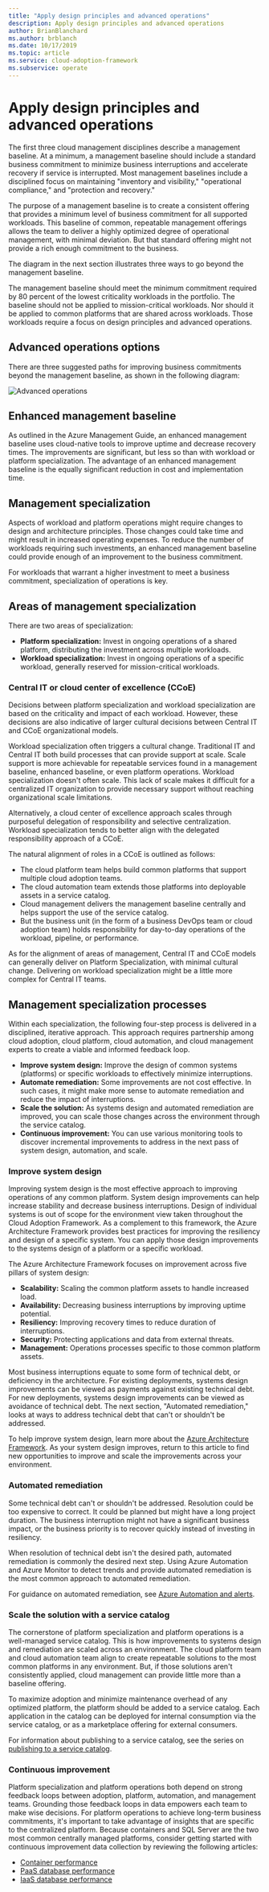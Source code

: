 ```yaml
---
title: "Apply design principles and advanced operations"
description: Apply design principles and advanced operations
author: BrianBlanchard
ms.author: brblanch
ms.date: 10/17/2019
ms.topic: article
ms.service: cloud-adoption-framework
ms.subservice: operate
---
```


# Apply design principles and advanced operations

The first three cloud management disciplines describe a management baseline. At a minimum, a management baseline should include a standard business commitment to minimize business interruptions and accelerate recovery if service is interrupted. Most management baselines include a disciplined focus on maintaining "inventory and visibility," "operational compliance," and "protection and recovery."

The purpose of a management baseline is to create a consistent offering that provides a minimum level of business commitment for all supported workloads. This baseline of common, repeatable management offerings allows the team to deliver a highly optimized degree of operational management, with minimal deviation. But that standard offering might not provide a rich enough commitment to the business.

The diagram in the next section illustrates three ways to go beyond the management baseline.

The management baseline should meet the minimum commitment required by 80 percent of the lowest criticality workloads in the portfolio. The baseline should not be applied to mission-critical workloads. Nor should it be applied to common platforms that are shared across workloads. Those workloads require a focus on design principles and advanced operations.

## Advanced operations options

There are three suggested paths for improving business commitments beyond the management baseline, as shown in the following diagram:

![Advanced operations](../_images/manage/beyond-the-baseline.png)

## Enhanced management baseline

As outlined in the Azure Management Guide, an enhanced management baseline uses cloud-native tools to improve uptime and decrease recovery times. The improvements are significant, but less so than with workload or platform specialization. The advantage of an enhanced management baseline is the equally significant reduction in cost and implementation time.

## Management specialization

Aspects of workload and platform operations might require changes to design and architecture principles. Those changes could take time and might result in increased operating expenses. To reduce the number of workloads requiring such investments, an enhanced management baseline could provide enough of an improvement to the business commitment.

For workloads that warrant a higher investment to meet a business commitment, specialization of operations is key.

## Areas of management specialization

There are two areas of specialization:

- **Platform specialization:** Invest in ongoing operations of a shared platform, distributing the investment across multiple workloads.
- **Workload specialization:** Invest in ongoing operations of a specific workload, generally reserved for mission-critical workloads.

### Central IT or cloud center of excellence (CCoE)

Decisions between platform specialization and workload specialization are based on the criticality and impact of each workload. However, these decisions are also indicative of larger cultural decisions between Central IT and CCoE organizational models.

Workload specialization often triggers a cultural change. Traditional IT and Central IT both build processes that can provide support at scale. Scale support is more achievable for repeatable services found in a management baseline, enhanced baseline, or even platform operations. Workload specialization doesn't often scale. This lack of scale makes it difficult for a centralized IT organization to provide necessary support without reaching organizational scale limitations.

Alternatively, a cloud center of excellence approach scales through purposeful delegation of responsibility and selective centralization. Workload specialization tends to better align with the delegated responsibility approach of a CCoE.

The natural alignment of roles in a CCoE is outlined as follows:

- The cloud platform team helps build common platforms that support multiple cloud adoption teams.
- The cloud automation team extends those platforms into deployable assets in a service catalog.
- Cloud management delivers the management baseline centrally and helps support the use of the service catalog.
- But the business unit (in the form of a business DevOps team or cloud adoption team) holds responsibility for day-to-day operations of the workload, pipeline, or performance.

As for the alignment of areas of management, Central IT and CCoE models can generally deliver on Platform Specialization, with minimal cultural change. Delivering on workload specialization might be a little more complex for Central IT teams.

## Management specialization processes

Within each specialization, the following four-step process is delivered in a disciplined, iterative approach. This approach requires partnership among cloud adoption, cloud platform, cloud automation, and cloud management experts to create a viable and informed feedback loop.

- **Improve system design:** Improve the design of common systems (platforms) or specific workloads to effectively minimize interruptions.
- **Automate remediation:** Some improvements are not cost effective. In such cases, it might make more sense to automate remediation and reduce the impact of interruptions.
- **Scale the solution:** As systems design and automated remediation are improved, you can scale those changes across the environment through the service catalog.
- **Continuous improvement:** You can use various monitoring tools to discover incremental improvements to address in the next pass of system design, automation, and scale.

### Improve system design

Improving system design is the most effective approach to improving operations of any common platform. System design improvements can help increase stability and decrease business interruptions. Design of individual systems is out of scope for the environment view taken throughout the Cloud Adoption Framework. As a complement to this framework, the Azure Architecture Framework provides best practices for improving the resiliency and design of a specific system. You can apply those design improvements to the systems design of a platform or a specific workload.

The Azure Architecture Framework focuses on improvement across five pillars of system design:

- **Scalability:** Scaling the common platform assets to handle increased load.
- **Availability:** Decreasing business interruptions by improving uptime potential.
- **Resiliency:** Improving recovery times to reduce duration of interruptions.
- **Security:** Protecting applications and data from external threats.
- **Management:** Operations processes specific to those common platform assets.

Most business interruptions equate to some form of technical debt, or deficiency in the architecture. For existing deployments, systems design improvements can be viewed as payments against existing technical debt. For new deployments, systems design improvements can be viewed as avoidance of technical debt. The next section, "Automated remediation," looks at ways to address technical debt that can't or shouldn't be addressed.

To help improve system design, learn more about the [Azure Architecture Framework](https://docs.microsoft.com/azure/architecture/guide/pillars). As your system design improves, return to this article to find new opportunities to improve and scale the improvements across your environment.

### Automated remediation

Some technical debt can't or shouldn't be addressed. Resolution could be too expensive to correct. It could be planned but might have a long project duration. The business interruption might not have a significant business impact, or the business priority is to recover quickly instead of investing in resiliency.

When resolution of technical debt isn't the desired path, automated remediation is commonly the desired next step. Using Azure Automation and Azure Monitor to detect trends and provide automated remediation is the most common approach to automated remediation.

For guidance on automated remediation, see [Azure Automation and alerts](https://docs.microsoft.com/azure/automation/automation-create-alert-triggered-runbook).

### Scale the solution with a service catalog

The cornerstone of platform specialization and platform operations is a well-managed service catalog. This is how improvements to systems design and remediation are scaled across an environment. The cloud platform team and cloud automation team align to create repeatable solutions to the most common platforms in any environment. But, if those solutions aren't consistently applied, cloud management can provide little more than a baseline offering.

To maximize adoption and minimize maintenance overhead of any optimized platform, the platform should be added to a service catalog. Each application in the catalog can be deployed for internal consumption via the service catalog, or as a marketplace offering for external consumers.

For information about publishing to a service catalog, see the series on [publishing to a service catalog](https://docs.microsoft.com/azure/managed-applications/publish-service-catalog-app).

### Continuous improvement

Platform specialization and platform operations both depend on strong feedback loops between adoption, platform, automation, and management teams. Grounding those feedback loops in data empowers each team to make wise decisions. For platform operations to achieve long-term business commitments, it's important to take advantage of insights that are specific to the centralized platform. Because containers and SQL Server are the two most common centrally managed platforms, consider getting started with continuous improvement data collection by reviewing the following articles:

- [Container performance](https://docs.microsoft.com/azure/azure-monitor/insights/container-insights-overview)
- [PaaS database performance](https://docs.microsoft.com/azure/azure-monitor/insights/azure-sql)
- [IaaS database performance](https://docs.microsoft.com/azure/azure-monitor/insights/sql-assessment)
